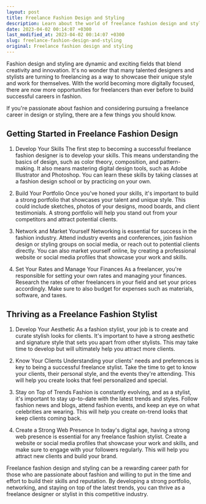 ```yaml
---
layout: post
title: Freelance Fashion Design and Styling
description: Learn about the world of freelance fashion design and styling, how to get started, and how to thrive as a freelancer in this competitive industry.
date: 2023-04-02 00:14:07 +0300
last_modified_at: 2023-04-02 00:14:07 +0300
slug: freelance-fashion-design-and-styling
original: Freelance fashion design and styling
---
```

Fashion design and styling are dynamic and exciting fields that blend creativity and innovation. It's no wonder that many talented designers and stylists are turning to freelancing as a way to showcase their unique style and work for themselves. With the world becoming more digitally focused, there are now more opportunities for freelancers than ever before to build successful careers in fashion.

If you're passionate about fashion and considering pursuing a freelance career in design or styling, there are a few things you should know.

## Getting Started in Freelance Fashion Design

1. Develop Your Skills
The first step to becoming a successful freelance fashion designer is to develop your skills. This means understanding the basics of design, such as color theory, composition, and pattern-making. It also means mastering digital design tools, such as Adobe Illustrator and Photoshop. You can learn these skills by taking classes at a fashion design school or by practicing on your own.

2. Build Your Portfolio
Once you've honed your skills, it's important to build a strong portfolio that showcases your talent and unique style. This could include sketches, photos of your designs, mood boards, and client testimonials. A strong portfolio will help you stand out from your competitors and attract potential clients.

3. Network and Market Yourself
Networking is essential for success in the fashion industry. Attend industry events and conferences, join fashion design or styling groups on social media, or reach out to potential clients directly. You can also market yourself online, by creating a professional website or social media profiles that showcase your work and skills.

4. Set Your Rates and Manage Your Finances
As a freelancer, you're responsible for setting your own rates and managing your finances. Research the rates of other freelancers in your field and set your prices accordingly. Make sure to also budget for expenses such as materials, software, and taxes.

## Thriving as a Freelance Fashion Stylist

1. Develop Your Aesthetic
As a fashion stylist, your job is to create and curate stylish looks for clients. It's important to have a strong aesthetic and signature style that sets you apart from other stylists. This may take time to develop but will ultimately help you attract more clients.

2. Know Your Clients
Understanding your clients' needs and preferences is key to being a successful freelance stylist. Take the time to get to know your clients, their personal style, and the events they're attending. This will help you create looks that feel personalized and special.

3. Stay on Top of Trends
Fashion is constantly evolving, and as a stylist, it's important to stay up-to-date with the latest trends and styles. Follow fashion news and blogs, attend fashion events, and keep an eye on what celebrities are wearing. This will help you create on-trend looks that keep clients coming back.

4. Create a Strong Web Presence
In today's digital age, having a strong web presence is essential for any freelance fashion stylist. Create a website or social media profiles that showcase your work and skills, and make sure to engage with your followers regularly. This will help you attract new clients and build your brand.

Freelance fashion design and styling can be a rewarding career path for those who are passionate about fashion and willing to put in the time and effort to build their skills and reputation. By developing a strong portfolio, networking, and staying on top of the latest trends, you can thrive as a freelance designer or stylist in this competitive industry.